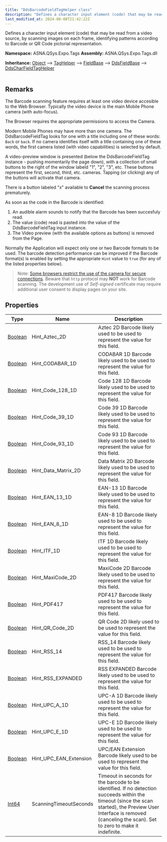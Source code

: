 ```yaml
---
title: "DdsBarcodeFieldTagHelper class"
description: "Defines a character input element (code) that may be read from a video source, by scanning images on each frame, identifying patterns according to Bar"
last_modified_at: 2024-08-08T21:42:22Z
---
```


Defines a character input element (code) that may be read from a video source, by scanning images on each frame, identifying patterns according to Barcode or QR Code pictorial representation.

**Namespace:** ASNA.QSys.Expo.Tags
**Assembly:** ASNA.QSys.Expo.Tags.dll

**Inheritance:** [Object](https://docs.microsoft.com/en-us/dotnet/api/system.object) --> [TagHelper](https://learn.microsoft.com/en-us/dotnet/api/microsoft.aspnetcore.razor.taghelpers.taghelper?view=aspnetcore-8.0) --> [FieldBase](/reference/expo/qsys-expo-tags/field-base.html) --> [DdsFieldBase](/reference/expo/qsys-expo-tags/dds-field-base.html) --> [DdsCharFieldTagHelper](/reference/expo/qsys-expo-tags/dds-char-field-tag-helper.html)
<br>
<br>

## Remarks

The Barcode scanning feature requires at least one video device accesible to the Web Browser. Typically the video device is the main Mobile Phone camera (with auto-focus).

The Browser requires the appropriate permissions to access the Camera.

Modern Mobile Phones may have more than one camera. The DdsBarcodeFieldTag looks for one with a title including one of these words: `Back` or `back`. If no camera identifies itself with a title containing one of these words, the first camera listed (with video capabilities) is selected by default.

A video-preview window is presented (below the DdsBarcodeFieldTag instance - pushing momentarily the page down), with a collection of small buttons to the right of the window labeld "1", "2", "3", etc. These buttons represent the first, second, third, etc. cameras. Tapping (or clicking) any of the buttons will activate that camera.

There is a button labeled "x" available to **Cancel** the scanning process prematurely.

As soon as the code in the Barcode is identified:

1. An audible alarm sounds to notify that the Barcode has been succesfuly read.
2. The value (code) read is pasted into the value of the DdsBarcodeFieldTag input instance. 
3. The Video preview (with the available options as buttons) is removed from the Page.

Normally the Application will expect only one or two Barcode formats to be used. The barcode detection performance can be improved if the Barcode format(s) is enabled by setting the appropriate `Hint` value to `true` (for any of the listed properties below).

>Note: [Some browsers restrict the use of the camera for secure connections](https://www.digicert.com/blog/https-only-features-in-browsers). Beware that `http` protocol may **NOT** work for Barcode scanning. The development use of *Self-signed* certificate may require additional user consent to display pages on your site.

## Properties

| Type | Name | Description
| --- | --- | --- 
| [Boolean](https://docs.microsoft.com/en-us/dotnet/api/system.boolean) | Hint_Aztec_2D | Aztec 2D Barcode likely used to be used to represent the value for this field. |
| [Boolean](https://docs.microsoft.com/en-us/dotnet/api/system.boolean) | Hint_CODABAR_1D | CODABAR 1D Barcode likely used to be used to represent the value for this field. |
| [Boolean](https://docs.microsoft.com/en-us/dotnet/api/system.boolean) | Hint_Code_128_1D | Code 128 1D Barcode likely used to be used to represent the value for this field. |
| [Boolean](https://docs.microsoft.com/en-us/dotnet/api/system.boolean) | Hint_Code_39_1D | Code 39 1D Barcode likely used to be used to represent the value for this field. |
| [Boolean](https://docs.microsoft.com/en-us/dotnet/api/system.boolean) | Hint_Code_93_1D | Code 93 1D Barcode likely used to be used to represent the value for this field. |
| [Boolean](https://docs.microsoft.com/en-us/dotnet/api/system.boolean) | Hint_Data_Matrix_2D | Data Matrix 2D Barcode likely used to be used to represent the value for this field. |
| [Boolean](https://docs.microsoft.com/en-us/dotnet/api/system.boolean) | Hint_EAN_13_1D | EAN-13 1D Barcode likely used to be used to represent the value for this field. |
| [Boolean](https://docs.microsoft.com/en-us/dotnet/api/system.boolean) | Hint_EAN_8_1D | EAN-8 1D Barcode likely used to be used to represent the value for this field. |
| [Boolean](https://docs.microsoft.com/en-us/dotnet/api/system.boolean) | Hint_ITF_1D | ITF 1D Barcode likely used to be used to represent the value for this field. |
| [Boolean](https://docs.microsoft.com/en-us/dotnet/api/system.boolean) | Hint_MaxiCode_2D | MaxiCode 2D Barcode likely used to be used to represent the value for this field. |
| [Boolean](https://docs.microsoft.com/en-us/dotnet/api/system.boolean) | Hint_PDF417 | PDF417 Barcode likely used to be used to represent the value for this field. |
| [Boolean](https://docs.microsoft.com/en-us/dotnet/api/system.boolean) | Hint_QR_Code_2D | QR Code 2D likely used to be used to represent the value for this field. |
| [Boolean](https://docs.microsoft.com/en-us/dotnet/api/system.boolean) | Hint_RSS_14 | RSS_14 Barcode likely used to be used to represent the value for this field. |
| [Boolean](https://docs.microsoft.com/en-us/dotnet/api/system.boolean) | Hint_RSS_EXPANDED | RSS EXPANDED Barcode likely used to be used to represent the value for this field. |
| [Boolean](https://docs.microsoft.com/en-us/dotnet/api/system.boolean) | Hint_UPC_A_1D | UPC-A 1D Barcode likely used to be used to represent the value for this field. |
| [Boolean](https://docs.microsoft.com/en-us/dotnet/api/system.boolean) | Hint_UPC_E_1D | UPC-E 1D Barcode likely used to be used to represent the value for this field. |
| [Boolean](https://docs.microsoft.com/en-us/dotnet/api/system.boolean) | Hint_UPC_EAN_Extension | UPC/EAN Extension Barcode likely used to be used to represent the value for this field. |
| [Int64](https://learn.microsoft.com/en-us/dotnet/csharp/language-reference/builtin-types/integral-numeric-types) | ScanningTimeoutSeconds | Timeout in seconds for the barcode to be identified. If no detection succeeds within the timeout (since the scan started), the Preview User Interface is removed (canceling the scan). Set to zero to make it indefinite. |

